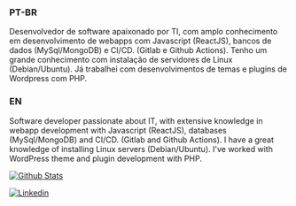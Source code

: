 ### PT-BR
Desenvolvedor de software apaixonado por TI, com amplo conhecimento em desenvolvimento de webapps com Javascript (ReactJS), bancos de dados (MySql/MongoDB) e CI/CD. (Gitlab e Github Actions).
Tenho um grande conhecimento com instalação de servidores de  Linux (Debian/Ubuntu).
Já trabalhei com desenvolvimentos de temas e plugins de Wordpress com PHP.

### EN
Software developer passionate about IT, with extensive knowledge in webapp development with Javascript (ReactJS), databases (MySql/MongoDB) and CI/CD. (Gitlab and Github Actions).
I have a great knowledge of installing Linux servers (Debian/Ubuntu).
I've worked with WordPress theme and plugin development with PHP.

[![Github Stats](https://github-readme-stats.vercel.app/api?username=pedrolaxe&show_icons=true&theme=tokyonight&include_all_commits=true&count_private=true)](https://github.com/pedrolaxe)

[![Linkedin](https://img.shields.io/badge/-LinkedIn-%230077B5?style=for-the-badge&logo=linkedin&logoColor=white)](https://www.linkedin.com/in/pedrolaxe)
